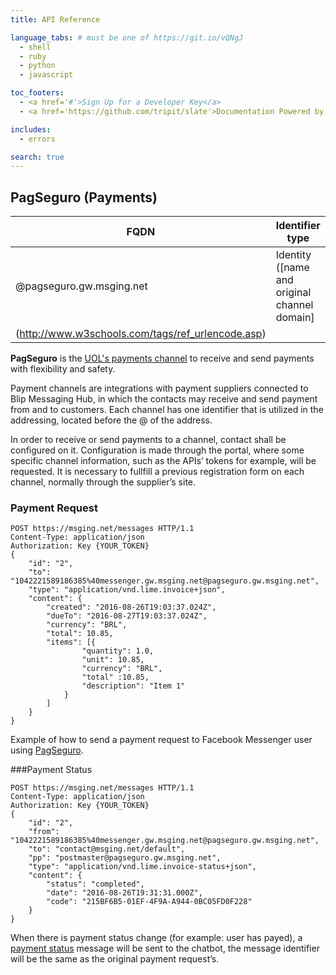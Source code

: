```yaml
---
title: API Reference

language_tabs: # must be one of https://git.io/vQNgJ
  - shell
  - ruby
  - python
  - javascript

toc_footers:
  - <a href='#'>Sign Up for a Developer Key</a>
  - <a href='https://github.com/tripit/slate'>Documentation Powered by Slate</a>

includes:
  - errors

search: true
---
```


## PagSeguro (Payments)

| FQDN                     | Identifier type                  | 
|--------------------------|----------------------------------------|
| @pagseguro.gw.msging.net | Identity ([name and original channel domain]|(./#/docs/concepts/addressing)) on [URL encoded] format
(http://www.w3schools.com/tags/ref_urlencode.asp) |                           |


**PagSeguro** is the [UOL's payments channel](https://pagseguro.uol.com.br/) to receive and send payments with flexibility and safety.

Payment channels are integrations with payment suppliers connected to Blip Messaging Hub, in which the contacts may receive and send payment from and to customers. Each channel has one identifier that is utilized in the addressing, located before the @ of the address.

In order to receive or send payments to a channel, contact shall be configured on it. Configuration is made through the portal, where some specific channel information, such as the APIs’ tokens for example, will be requested. It is necessary to fullfill a previous registration form on each channel, normally through the supplier’s site.

### Payment Request

```http
POST https://msging.net/messages HTTP/1.1
Content-Type: application/json
Authorization: Key {YOUR_TOKEN}
{
    "id": "2",
    "to": "1042221589186385%40messenger.gw.msging.net@pagseguro.gw.msging.net",
    "type": "application/vnd.lime.invoice+json",
    "content": {
        "created": "2016-08-26T19:03:37.024Z",
        "dueTo": "2016-08-27T19:03:37.024Z",
        "currency": "BRL",
        "total": 10.85,
        "items": [{
                "quantity": 1.0,
                "unit": 10.85,
                "currency": "BRL",
                "total" :10.85,
                "description": "Item 1"
            }
        ]
    }
}
```

Example of how to send a payment request to Facebook Messenger user using [PagSeguro](./#/docs/payments/pagseguro).

###Payment Status

```http
POST https://msging.net/messages HTTP/1.1
Content-Type: application/json
Authorization: Key {YOUR_TOKEN}
{
    "id": "2",
    "from": "1042221589186385%40messenger.gw.msging.net@pagseguro.gw.msging.net",
    "to": "contact@msging.net/default",
    "pp": "postmaster@pagseguro.gw.msging.net",
    "type": "application/vnd.lime.invoice-status+json",
    "content": {
        "status": "completed",
        "date": "2016-08-26T19:31:31.000Z",
        "code": "215BF6B5-01EF-4F9A-A944-0BC05FD0F228"
    }
}
```

When there is payment status change (for example: user has payed), a [payment status](./#/docs/content-types/invoice-status) message will be sent to the chatbot, the message identifier will be the same as the original payment request’s.

